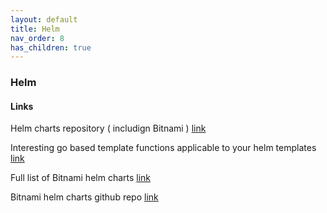 ```yaml
---
layout: default
title: Helm
nav_order: 8
has_children: true
---
```

### Helm

#### Links   

Helm charts repository ( includign Bitnami ) [link](https://artifacthub.io/)   

Interesting go based template functions applicable to your helm templates [link](https://masterminds.github.io/sprig/)  

Full list of Bitnami helm charts [link](https://raw.githubusercontent.com/bitnami/charts/archive-full-index/bitnami/index.yaml)   

Bitnami helm charts github repo [link](https://github.com/bitnami/charts)   